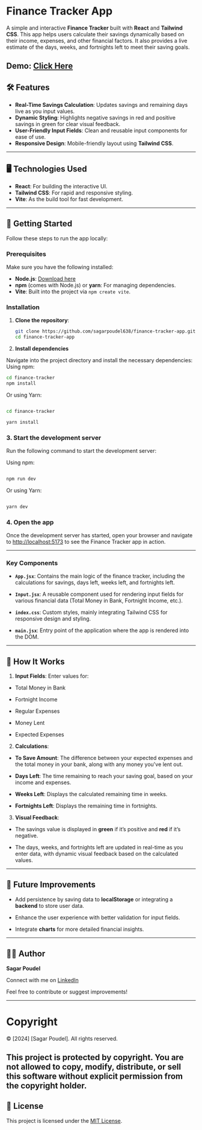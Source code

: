 # Finance Tracker App

A simple and interactive **Finance Tracker** built with **React** and **Tailwind CSS**. This app helps users calculate their savings dynamically based on their income, expenses, and other financial factors. It also provides a live estimate of the days, weeks, and fortnights left to meet their saving goals.
 
 Demo: [Click Here](https://finance-tracker-sagarpoudels-projects.vercel.app/) 
---

## 🛠️ Features

- **Real-Time Savings Calculation**: Updates savings and remaining days live as you input values.
- **Dynamic Styling**: Highlights negative savings in red and positive savings in green for clear visual feedback.
- **User-Friendly Input Fields**: Clean and reusable input components for ease of use.
- **Responsive Design**: Mobile-friendly layout using **Tailwind CSS**.

---

## 🖥️ Technologies Used

- **React**: For building the interactive UI.
- **Tailwind CSS**: For rapid and responsive styling.
- **Vite**: As the build tool for fast development.

---

## 🚀 Getting Started

Follow these steps to run the app locally:

### Prerequisites
Make sure you have the following installed:
- **Node.js**: [Download here](https://nodejs.org/)
- **npm** (comes with Node.js) or **yarn**: For managing dependencies.
- **Vite**: Built into the project via `npm create vite`.

### Installation

1. **Clone the repository**:
   ```bash
   git clone https://github.com/sagarpoudel638/finance-tracker-app.git
   cd finance-tracker-app
 2. **Install dependencies**

Navigate into the project directory and install the necessary dependencies:
Using npm:
```bash
cd finance-tracker
npm install
```

Or using Yarn:

  

```bash

cd finance-tracker

yarn install
```
### 3. Start the development server

Run the following command to start the development server:

  

Using npm:

  

```bash

npm run dev
```
Or using Yarn:

  

```bash

yarn dev
```
### 4. Open the app

Once the development server has started, open your browser and navigate to [http://localhost:5173](http://localhost:5173) to see the Finance Tracker app in action.

  

---

### Key Components

  

- **`App.jsx`**: Contains the main logic of the finance tracker, including the calculations for savings, days left, weeks left, and fortnights left.

- **`Input.jsx`**: A reusable component used for rendering input fields for various financial data (Total Money in Bank, Fortnight Income, etc.).

- **`index.css`**: Custom styles, mainly integrating Tailwind CSS for responsive design and styling.

- **`main.jsx`**: Entry point of the application where the app is rendered into the DOM.

  

---

  

## 🧮 How It Works

  

1. **Input Fields**: Enter values for:

- Total Money in Bank

- Fortnight Income

- Regular Expenses

- Money Lent

- Expected Expenses

  

2. **Calculations**:

- **To Save Amount**: The difference between your expected expenses and the total money in your bank, along with any money you've lent out.

- **Days Left**: The time remaining to reach your saving goal, based on your income and expenses.

- **Weeks Left**: Displays the calculated remaining time in weeks.

- **Fortnights Left**: Displays the remaining time in fortnights.

  

3. **Visual Feedback**:

- The savings value is displayed in **green** if it’s positive and **red** if it’s negative.

- The days, weeks, and fortnights left are updated in real-time as you enter data, with dynamic visual feedback based on the calculated values.

  

---

  





  

## 🌟 Future Improvements

  

- Add persistence by saving data to **localStorage** or integrating a **backend** to store user data.

- Enhance the user experience with better validation for input fields.

- Integrate **charts** for more detailed financial insights.

  

---

  

## 👨‍💻 Author

  

**Sagar Poudel**

Connect with me on [LinkedIn](https://www.linkedin.com/in/sagarpoudel638/)

Feel free to contribute or suggest improvements!

  

---
# Copyright

© [2024] [Sagar Poudel]. All rights reserved.

This project is protected by copyright. You are not allowed to copy, modify, distribute, or sell this software without explicit permission from the copyright holder.
---
  

## 📜 License

  

This project is licensed under the [MIT License](./LICENSE).
